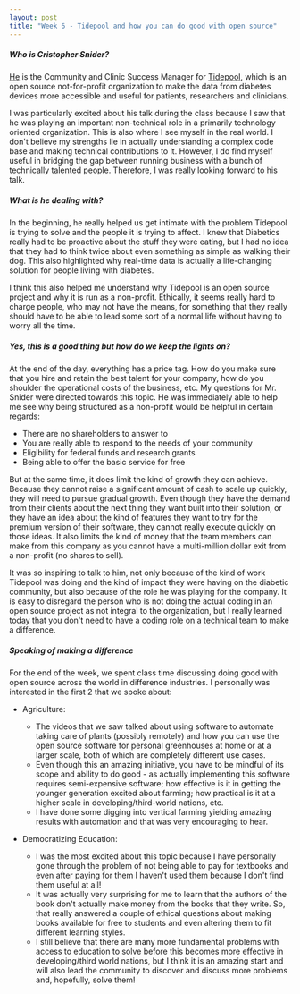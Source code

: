 ```yaml
---
layout: post
title: "Week 6 - Tidepool and how you can do good with open source"
---
```


##### Who is Cristopher Snider?

[He](https://www.linkedin.com/in/christopherasnider/) is the Community and Clinic Success Manager for [Tidepool](https://www.tidepool.org/open), which is an open source not-for-profit organization to make the data from diabetes devices more accessible and useful for patients, researchers and clinicians. 
<!--more-->



I was particularly excited about his talk during the class because I saw that he was playing an important non-technical role in a primarily technology oriented organization. This is also where I see myself in the real world. I don't believe my strengths lie in actually understanding a complex code base and making technical contributions to it. However, I do find myself useful in bridging the gap between running business with a bunch of technically talented people. Therefore, I was really looking forward to his talk. 

##### What is he dealing with?

In the beginning, he really helped us get intimate with the problem Tidepool is trying to solve and the people it is trying to affect. I knew that Diabetics really had to be proactive about the stuff they were eating, but I had no idea that they had to think twice about even something as simple as walking their dog. This also highlighted why real-time data is actually a life-changing solution for people living with diabetes. 

I think this also helped me understand why Tidepool is an open source project and why it is run as a non-profit. Ethically, it seems really hard to charge people, who may not have the means, for something that they really should have to be able to lead some sort of a normal life without having to worry all the time.

##### Yes, this is a good thing but how do we keep the lights on?

At the end of the day, everything has a price tag. How do you make sure that you hire and retain the best talent for your company, how do you shoulder the operational costs of the business, etc. My questions for Mr. Snider were directed towards this topic. He was immediately able to help me see why being structured as a non-profit would be helpful in certain regards:
* There are no shareholders to answer to
* You are really able to respond to the needs of your community
* Eligibility for federal funds and research grants
* Being able to offer the basic service for free

But at the same time, it does limit the kind of growth they can achieve. Because they cannot raise a significant amount of cash to scale up quickly, they will need to pursue gradual growth. Even though they have the demand from their clients about the next thing they want built into their solution, or they have an idea about the kind of features they want to try for the premium version of their software, they cannot really execute quickly on those ideas. It also limits the kind of money that the team members can make from this company as you cannot have a multi-million dollar exit from a non-profit (no shares to sell).


It was so inspiring to talk to him, not only because of the kind of work Tidepool was doing and the kind of impact they were having on the diabetic community, but also because of the role he was playing for the company. It is easy to disregard the person who is not doing the actual coding in an open source project as not integral to the organization, but I really learned today that you don't need to have a coding role on a technical team to make a difference. 


##### Speaking of making a difference

For the end of the week, we spent class time discussing doing good with open source across the world in difference industries. I personally was interested in the first 2 that we spoke about:
* Agriculture: 
  * The videos that we saw talked about using software to automate taking care of plants (possibly remotely) and how you can use the open source software for personal greenhouses at home or at a larger scale, both of which are completely different use cases. 
  * Even though this an amazing initiative, you have to be mindful of its scope and ability to do good - as actually implementing this software requires semi-expensive software; how effective is it in getting the younger generation excited about farming; how practical is it at a higher scale in developing/third-world nations, etc.
  * I have done some digging into vertical farming yielding amazing results with automation and that was very encouraging to hear. 
  
* Democratizing Education:
  * I was the most excited about this topic because I have personally gone through the problem of not being able to pay for textbooks and even after paying for them I haven't used them because I don't find them useful at all! 
  * It was actually very surprising for me to learn that the authors of the book don't actually make money from the books that they write. So, that really answered a couple of ethical questions about making books available for free to students and even altering them to fit different learning styles. 
  * I still believe that there are many more fundamental problems with access to education to solve before this becomes more effective in developing/third world nations, but I think it is an amazing start and will also lead the community to discover and discuss more problems and, hopefully, solve them!







